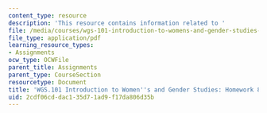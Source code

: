 ```yaml
---
content_type: resource
description: 'This resource contains information related to '
file: /media/courses/wgs-101-introduction-to-womens-and-gender-studies-fall-2014/2cdf06cddac135d71ad9f17da806d35b_MITWGS_101F14_Hwork8.pdf
file_type: application/pdf
learning_resource_types:
- Assignments
ocw_type: OCWFile
parent_title: Assignments
parent_type: CourseSection
resourcetype: Document
title: 'WGS.101 Introduction to Women''s and Gender Studies: Homework 8 Feminism'
uid: 2cdf06cd-dac1-35d7-1ad9-f17da806d35b
---
```

